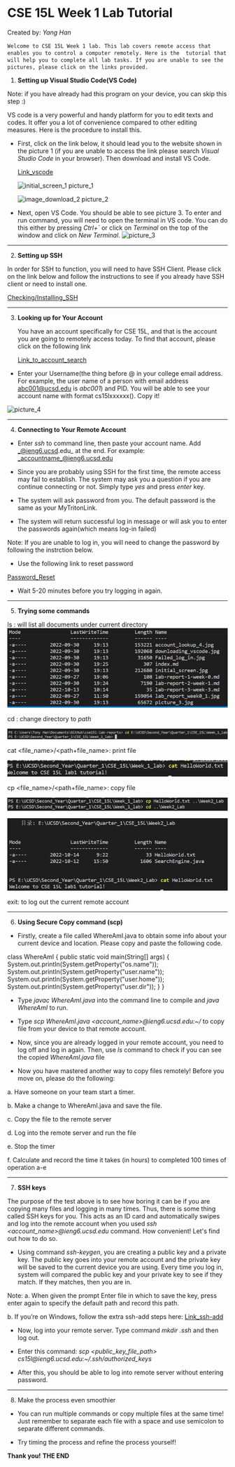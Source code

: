 #     CSE 15L Week 1 Lab Tutorial
Created by: _Yang Han_

    Welcome to CSE 15L Week 1 lab. This lab covers remote access that enables you to control a computer remotely. Here is the  tutorial that will help you to complete all lab tasks. If you are unable to see the pictures, please click on the links provided.

1. __Setting up Visual Studio Code(VS Code)__

Note: if you have already had this program on your device, you can skip this step :)

VS code is a very powerful and handy platform for you to edit texts and codes. It offer you a lot of convenience compared to other editing measures. Here is the procedure to install this.

* First, click on the link below, it should lead you to the website shown in the picture 1 (if you are unable to access the link please search _Visual Studio Code_ in your browser). Then download and install VS Code.

    [Link_vscode](https://code.visualstudio.com/)

    ![initial_screen_1](https://tonyyanghan.github.io/cse15l-lab-reports/initial_screen.jpg)
    picture_1

    ![image_download_2](https://tonyyanghan.github.io/cse15l-lab-reports/downloading_vscode.jpg)
    picture_2


* Next, open VS Code. You should be able to see picture 3. To enter and run command, you will need to open the terminal in VS code. You can do this either by pressing _Ctrl+`_ or click on _Terminal_ on the top of the window and click on _New Terminal_.
![picture_3](https://tonyyanghan.github.io/cse15l-lab-reports/picture_3.jpg)

---

2. __Setting up SSH__

In order for SSH to function, you will need to have SSH Client. Please click on the link below and follow the instructions to see if you already have SSH client or need to install one.

[Checking/Installing_SSH](https://learn.microsoft.com/en-us/windows-server/administration/openssh/openssh_install_firstuse?tabs=gui)

---

3. __Looking up for Your Account__

    You have an account specifically for CSE 15L, and that is the account you are going to remotely access today. To find that account, please click on the following link

    [Link_to_account_search](https://sdacs.ucsd.edu/~icc/index.php)

* Enter your Username(the thing before @ in your college email address. For example, the user name of a person with email address abc001@ucsd.edu is _abc001_) and PID. You will be able to see your account name with format cs15lxxxxxx(). Copy it!

![picture_4](https://tonyyanghan.github.io/cse15l-lab-reports/account_lookup_4.jpg)

---

4. __Connecting to Your Remote Account__
* Enter _ssh_ to command line, then paste your account name. Add _@ieng6.ucsd.edu_ at the end.
For example: _accountname_@ieng6.ucsd.edu

* Since you are probably using SSH for the first time, the remote access may fail to establish. The system may ask you a question if you are continue connecting or not. Simply type _yes_ and press _enter_ key.

* The system will ask password from you. The default password is the same as your MyTritonLink.

* The system will return successful log in message or will ask you to enter the passwords again(which means log-in failed)
    
Note: If you are unable to log in, you will need to change the password by following the instrction below.

* Use the following link to reset password

[Password_Reset](https://sdacs.ucsd.edu/~icc/password.php)

* Wait 5-20 minutes before you try logging in again.

---

5. __Trying some commands__

ls : will list all documents under current directory
![local_ls_demo](https://github.com/TonyYangHan/cse15l-lab-reports/blob/1cf96aac845fe71416446f8958505e954f8cd7b4/ls_demo.jpg)

cd <path>: change directory to _path_

![local_cd_demo](https://github.com/TonyYangHan/cse15l-lab-reports/blob/1cf96aac845fe71416446f8958505e954f8cd7b4/cd_demo.jpg)

cat <file_name>/<path+file_name>: print file

![local_cat_demo](https://github.com/TonyYangHan/cse15l-lab-reports/blob/1cf96aac845fe71416446f8958505e954f8cd7b4/cat_demo.jpg)

cp <file_name>/<path+file_name>: copy file

![local_cp_demo_1](https://github.com/TonyYangHan/cse15l-lab-reports/blob/1cf96aac845fe71416446f8958505e954f8cd7b4/cp_demo_1.jpg)

![local_cp_demo_2](https://github.com/TonyYangHan/cse15l-lab-reports/blob/1cf96aac845fe71416446f8958505e954f8cd7b4/cp_demo_2.jpg)

exit: to log out the current remote account

---

6. __Using Secure Copy command (scp)__

* Firstly, create a file called WhereAmI.java to obtain some info about your current device and location. Please copy and paste the following code.

class WhereAmI {
  public static void main(String[] args) {
    System.out.println(System.getProperty("os.name"));
    System.out.println(System.getProperty("user.name"));
    System.out.println(System.getProperty("user.home"));
    System.out.println(System.getProperty("user.dir"));
  }
}

* Type _javac WhereAmI.java_ into the command line to compile and _java WhereAmI_ to run.

* Type _scp WhereAmI.java <account_name>@ieng6.ucsd.edu:~/_ to copy file from your device to that remote account.

* Now, since you are already logged in your remote account, you need to log off and log in again. Then, use _ls_ command to check if you can see the copied _WhereAmI.java_ file

* Now you have mastered another way to copy files remotely! Before you move on, please do the following:

a. Have someone on your team start a timer.

b. Make a change to WhereAmI.java and save the file.

c. Copy the file to the remote server

d. Log into the remote server and run the file

e. Stop the timer

f. Calculate and record the time it takes (in hours) to completed 100 times of operation a-e

---

7. __SSH keys__

The purpose of the test above is to see how boring it can be if you are copying many files and logging in many times. Thus, there is some thing called SSH keys for you. This acts as an ID card and automatically swipes and log into the remote account when you used _ssh <account_name>@ieng6.ucsd.edu_ command. How convenient! Let's find out how to do so.

* Using command _ssh-keygen_, you are creating a public key and a private key. The public key goes into your remote account and the private key will be saved to the current device you are using. Every time you log in, system will compared the public key and your private key to see if they match. If they matches, then you are in.

Note: 
a. When given the prompt Enter file in which to save the key, press enter again to specify the default path and record this path.

b. If you’re on Windows, follow the extra ssh-add steps here: [Link_ssh-add](https://docs.microsoft.com/en-us/windows-server/administration/openssh/openssh_keymanagement#user-key-generation)

* Now, log into your remote server. Type command _mkdir .ssh_ and then log out.

* Enter this command: _scp <public_key_file_path> cs15l<quarter>@ieng6.ucsd.edu:~/.ssh/authorized_keys_

* After this, you should be able to log into remote server without entering password.
---
8. Make the process even smoothier

* You can run multiple commands or copy multiple files at the same time! Just remember to separate each file with a space and use semicolon to separate different commands.

* Try timing the process and refine the process yourself!

__Thank you!__
__THE END__












